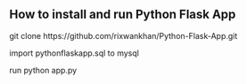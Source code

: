 ## How to install and run Python Flask App
<p> git clone https://github.com/rixwankhan/Python-Flask-App.git</p>
<p> import pythonflaskapp.sql to mysql </p>
<p> run python app.py </p>